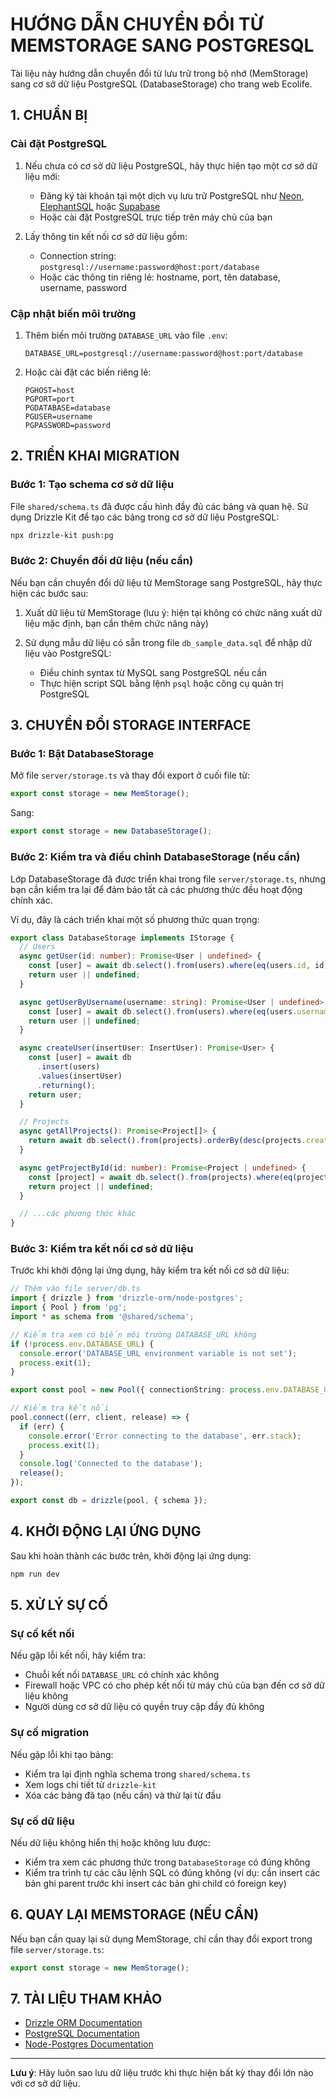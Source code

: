 # HƯỚNG DẪN CHUYỂN ĐỔI TỪ MEMSTORAGE SANG POSTGRESQL

Tài liệu này hướng dẫn chuyển đổi từ lưu trữ trong bộ nhớ (MemStorage) sang cơ sở dữ liệu PostgreSQL (DatabaseStorage) cho trang web Ecolife.

## 1. CHUẨN BỊ

### Cài đặt PostgreSQL

1. Nếu chưa có cơ sở dữ liệu PostgreSQL, hãy thực hiện tạo một cơ sở dữ liệu mới:
   - Đăng ký tài khoản tại một dịch vụ lưu trữ PostgreSQL như [Neon](https://neon.tech), [ElephantSQL](https://www.elephantsql.com/) hoặc [Supabase](https://supabase.com/)
   - Hoặc cài đặt PostgreSQL trực tiếp trên máy chủ của bạn

2. Lấy thông tin kết nối cơ sở dữ liệu gồm:
   - Connection string: `postgresql://username:password@host:port/database`
   - Hoặc các thông tin riêng lẻ: hostname, port, tên database, username, password

### Cập nhật biến môi trường

1. Thêm biến môi trường `DATABASE_URL` vào file `.env`:
   ```
   DATABASE_URL=postgresql://username:password@host:port/database
   ```

2. Hoặc cài đặt các biến riêng lẻ:
   ```
   PGHOST=host
   PGPORT=port
   PGDATABASE=database
   PGUSER=username
   PGPASSWORD=password
   ```

## 2. TRIỂN KHAI MIGRATION

### Bước 1: Tạo schema cơ sở dữ liệu 

File `shared/schema.ts` đã được cấu hình đầy đủ các bảng và quan hệ. Sử dụng Drizzle Kit để tạo các bảng trong cơ sở dữ liệu PostgreSQL:

```bash
npx drizzle-kit push:pg
```

### Bước 2: Chuyển đổi dữ liệu (nếu cần)

Nếu bạn cần chuyển đổi dữ liệu từ MemStorage sang PostgreSQL, hãy thực hiện các bước sau:

1. Xuất dữ liệu từ MemStorage (lưu ý: hiện tại không có chức năng xuất dữ liệu mặc định, bạn cần thêm chức năng này)

2. Sử dụng mẫu dữ liệu có sẵn trong file `db_sample_data.sql` để nhập dữ liệu vào PostgreSQL:
   - Điều chỉnh syntax từ MySQL sang PostgreSQL nếu cần
   - Thực hiện script SQL bằng lệnh `psql` hoặc công cụ quản trị PostgreSQL

## 3. CHUYỂN ĐỔI STORAGE INTERFACE

### Bước 1: Bật DatabaseStorage

Mở file `server/storage.ts` và thay đổi export ở cuối file từ:

```typescript
export const storage = new MemStorage();
```

Sang:

```typescript
export const storage = new DatabaseStorage();
```

### Bước 2: Kiểm tra và điều chỉnh DatabaseStorage (nếu cần)

Lớp DatabaseStorage đã được triển khai trong file `server/storage.ts`, nhưng bạn cần kiểm tra lại để đảm bảo tất cả các phương thức đều hoạt động chính xác.

Ví dụ, đây là cách triển khai một số phương thức quan trọng:

```typescript
export class DatabaseStorage implements IStorage {
  // Users
  async getUser(id: number): Promise<User | undefined> {
    const [user] = await db.select().from(users).where(eq(users.id, id));
    return user || undefined;
  }

  async getUserByUsername(username: string): Promise<User | undefined> {
    const [user] = await db.select().from(users).where(eq(users.username, username));
    return user || undefined;
  }

  async createUser(insertUser: InsertUser): Promise<User> {
    const [user] = await db
      .insert(users)
      .values(insertUser)
      .returning();
    return user;
  }

  // Projects
  async getAllProjects(): Promise<Project[]> {
    return await db.select().from(projects).orderBy(desc(projects.createdAt));
  }

  async getProjectById(id: number): Promise<Project | undefined> {
    const [project] = await db.select().from(projects).where(eq(projects.id, id));
    return project || undefined;
  }

  // ...các phương thức khác
}
```

### Bước 3: Kiểm tra kết nối cơ sở dữ liệu

Trước khi khởi động lại ứng dụng, hãy kiểm tra kết nối cơ sở dữ liệu:

```typescript
// Thêm vào file server/db.ts
import { drizzle } from 'drizzle-orm/node-postgres';
import { Pool } from 'pg';
import * as schema from '@shared/schema';

// Kiểm tra xem có biến môi trường DATABASE_URL không
if (!process.env.DATABASE_URL) {
  console.error('DATABASE_URL environment variable is not set');
  process.exit(1);
}

export const pool = new Pool({ connectionString: process.env.DATABASE_URL });

// Kiểm tra kết nối
pool.connect((err, client, release) => {
  if (err) {
    console.error('Error connecting to the database', err.stack);
    process.exit(1);
  }
  console.log('Connected to the database');
  release();
});

export const db = drizzle(pool, { schema });
```

## 4. KHỞI ĐỘNG LẠI ỨNG DỤNG

Sau khi hoàn thành các bước trên, khởi động lại ứng dụng:

```bash
npm run dev
```

## 5. XỬ LÝ SỰ CỐ

### Sự cố kết nối

Nếu gặp lỗi kết nối, hãy kiểm tra:
- Chuỗi kết nối `DATABASE_URL` có chính xác không
- Firewall hoặc VPC có cho phép kết nối từ máy chủ của bạn đến cơ sở dữ liệu không
- Người dùng cơ sở dữ liệu có quyền truy cập đầy đủ không

### Sự cố migration

Nếu gặp lỗi khi tạo bảng:
- Kiểm tra lại định nghĩa schema trong `shared/schema.ts`
- Xem logs chi tiết từ `drizzle-kit`
- Xóa các bảng đã tạo (nếu cần) và thử lại từ đầu

### Sự cố dữ liệu

Nếu dữ liệu không hiển thị hoặc không lưu được:
- Kiểm tra xem các phương thức trong `DatabaseStorage` có đúng không
- Kiểm tra trình tự các câu lệnh SQL có đúng không (ví dụ: cần insert các bản ghi parent trước khi insert các bản ghi child có foreign key)

## 6. QUAY LẠI MEMSTORAGE (NẾU CẦN)

Nếu bạn cần quay lại sử dụng MemStorage, chỉ cần thay đổi export trong file `server/storage.ts`:

```typescript
export const storage = new MemStorage();
```

## 7. TÀI LIỆU THAM KHẢO

- [Drizzle ORM Documentation](https://orm.drizzle.team)
- [PostgreSQL Documentation](https://www.postgresql.org/docs/)
- [Node-Postgres Documentation](https://node-postgres.com/)

---

**Lưu ý**: Hãy luôn sao lưu dữ liệu trước khi thực hiện bất kỳ thay đổi lớn nào với cơ sở dữ liệu.